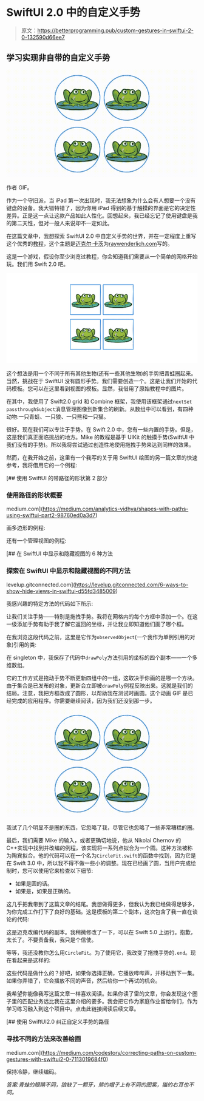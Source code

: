 # SwiftUI 2.0 中的自定义手势

> 原文：<https://betterprogramming.pub/custom-gestures-in-swiftui-2-0-132590d66ee7>

## 学习实现非自带的自定义手势

![](img/1f7fae73fc1022fca2435f7bafb046ac.png)

作者 GIF。

作为一个守旧派，当 iPad 第一次出现时，我无法想象为什么会有人想要一个没有键盘的设备。我大错特错了，因为你用 iPad 得到的基于触摸的界面是它的决定性差异。正是这一点让这款产品如此人性化。回想起来，我已经忘记了使用键盘是我的第二天性，但对一般人来说却不一定如此。

在这篇文章中，我想探索 SwiftUI 2.0 中自定义手势的世界，并在一定程度上重写这个优秀的[教程](https://www.raywenderlich.com/1724-uigesturerecognizer-tutorial-creating-custom-recognizers#toc-anchor-006)，这个主题是[迈克尔·卡茨](https://www.raywenderlich.com/u/mkatz)为[raywenderlich.com](https://www.raywenderlich.com/)写的。

这是一个游戏，假设你至少浏览过教程，你会知道我们需要从一个简单的网格开始玩。我们用 Swift 2.0 吧。

![](img/0b23634315392b795436facb12f266f2.png)

这个想法是用一个不同于所有其他生物(还有一些其他生物)的手势把青蛙圈起来。当然，挑战在于 SwiftUI 没有圆形手势。我们需要创造一个。这是让我们开始的代码模板。您可以在这里看到视图的模板。显然，我借用了原始教程中的图片。

在其中，我使用了 Swift2.0 grid 和 Combine 框架，我使用该框架通过`nextSet passthroughSubject`消息管理图像到新集合的刷新。从数组中可以看到，有四种动物:一只青蛙、一只狼、一只熊和一只猫。

很好。现在我们可以专注于手势。在 Swift 2.0 中，您有一些内置的手势。但是，这是我们真正面临挑战的地方。Mike 的教程是基于 UIKit 的触摸手势(SwiftUI 中我们没有的手势)。所以我将尝试通过创造性地使用拖拽手势来达到同样的效果。

然而，在我开始之前，这里有一个我写的关于用 SwiftUI 绘图的另一篇文章的快速参考，我将借用它的一个例程:

[](https://medium.com/analytics-vidhya/shapes-with-paths-using-swiftui-part2-98760ed0a3d7) [## 使用 SwiftUI 的带路径的形状第 2 部分

### 使用路径的形状概要

medium.com](https://medium.com/analytics-vidhya/shapes-with-paths-using-swiftui-part2-98760ed0a3d7) 

画多边形的例程:

还有一个管理视图的例程:

[](https://levelup.gitconnected.com/6-ways-to-show-hide-views-in-swiftui-d55fd3485009) [## 在 SwiftUI 中显示和隐藏视图的 6 种方法

### 探索在 SwiftUI 中显示和隐藏视图的不同方法

levelup.gitconnected.com](https://levelup.gitconnected.com/6-ways-to-show-hide-views-in-swiftui-d55fd3485009) 

我感兴趣的特定方法的代码如下所示:

让我们关注手势——特别是拖拽手势。我将在网格内的每个方框中添加一个。在这一级添加手势有助于我了解它返回的坐标，并让我立即知道他们画了哪个框。

在我浏览这段代码之前，这里是它作为`observedObject`(一个我作为单例引用的对象)引用的类:

在 singleton 中，我保存了代码中`drawPoly`方法引用的坐标的四个副本——一个多维数组。

它的工作方式是拖动手势不断更新四组中的一组，这取决于你画的是哪一个方块。由于集合是已发布的对象，更新会立即被`drawPoly`例程反映出来。这就是我们的结局。注意，我把方框改成了圆形，以帮助我在测试时画圆。这个动画 GIF 是已经完成的应用程序。你需要继续阅读，因为我们还没到那一步。

![](img/cc83bb02ca2e985dcd832df56f29bc01.png)

我试了几个明显不是圈的东西，它忽略了我，尽管它也忽略了一些非常糟糕的圈。

最后，我们需要 Mike 的输入，或者更确切地说，他从 Nikolai Chernov 的 C++实现中找到并改编的例程，该实现将一系列点拟合为一个圆。这种方法被称为陶宾拟合。他的代码可以在一个名为`CircleFit.swift`的函数中找到，因为它是在 Swift 3.0 中，所以我不得不做一些小的调整。现在已经画了圆，当用户完成绘制时，您可以使用它来检查以下细节:

*   如果是圆的话。
*   如果是，如果是正确的。

这几乎把我带到了这篇文章的结尾。我想做得更多，但我认为我已经做得足够多，为你完成工作打下了良好的基础。这是模板的第二个副本，这次包含了我一直在谈论的代码:

这是迈克改编代码的副本。我稍微修改了一下，可以在 Swift 5.0 上运行。抱歉，太长了。不要责备我，我只是个信使。

等等，我还没教你怎么用`CircleFit`。为了使用它，我改变了拖拽手势的`.end`。现在看起来是这样的:

这些代码是做什么的？好吧，如果你选择正确，它播放哔哔声，并移动到下一集。如果你弄错了，它会播放不同的声音，然后给你一个再试的机会。

我希望你能像我写这篇文章一样喜欢阅读。如果你读了雷的文章，你会发现这个圈子里的匹配业务远比我在这里介绍的要多。我会把它作为家庭作业留给你们，作为学习练习融入到这个项目中。点击此链接阅读后续文章。

[](https://medium.com/codestory/correcting-paths-on-custom-gestures-with-swiftui2-0-7113019684f0) [## 使用 SwiftUI2.0 纠正自定义手势的路径

### 寻找不同的方法来改善绘画

medium.com](https://medium.com/codestory/correcting-paths-on-custom-gestures-with-swiftui2-0-7113019684f0) 

保持冷静，继续编码。

*答案:青蛙的眼睛不同，狼缺了一颗牙，熊的帽子上有不同的图案，猫的右耳也不同。*